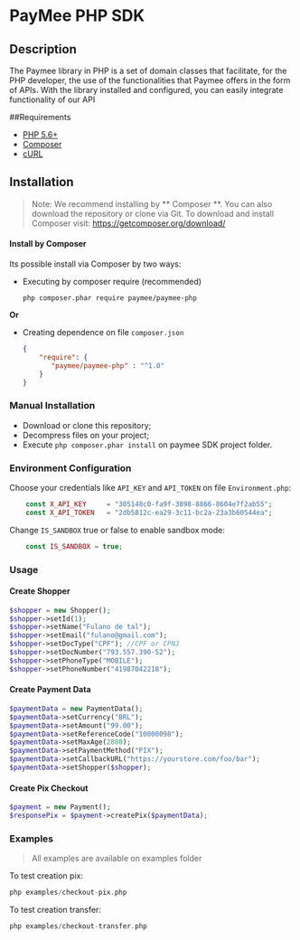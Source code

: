 # PayMee PHP SDK
## Description
The Paymee library in PHP is a set of domain classes that facilitate, for the PHP developer, the use of the functionalities that Paymee offers in the form of APIs. With the library installed and configured, you can easily integrate functionality of our API

##Requirements
- [PHP 5.6+](https://www.php.net)
- [Composer](https://getcomposer.org/)
- [cURL](https://www.php.net/manual/en/book.curl.php)

## Installation

> Note: We recommend installing by ** Composer **. You can also download the repository or clone via Git.
> To download and install Composer visit: https://getcomposer.org/download/

#### Install by Composer

Its possible install via Composer by two ways:

- Executing by composer require (recommended)
  ```
  php composer.phar require paymee/paymee-php
  ```

**Or**

- Creating dependence on file ```composer.json```
  ```composer.json
  {
      "require": {
         "paymee/paymee-php" : "^1.0"
      }
  }
  ```

### Manual Installation
- Download or clone this repository;
- Decompress files on your project;
- Execute ```php composer.phar install``` on paymee SDK project folder.

### Environment Configuration

Choose your credentials like ```API_KEY``` and ```API_TOKEN``` on file ```Environment.php```:

```php
    const X_API_KEY     = "305148c0-fa9f-3898-8866-8604e7f2ab55";
    const X_API_TOKEN   = "2db5812c-ea29-3c11-bc2a-23a3b60544ea";
```

Change ```IS_SANDBOX``` true or false to enable sandbox mode:
```php
    const IS_SANDBOX = true;
```

### Usage

#### Create Shopper
```php
$shopper = new Shopper();
$shopper->setId(1);
$shopper->setName("Fulano de tal");
$shopper->setEmail("fulano@gmail.com");
$shopper->setDocType("CPF"); //CPF or CPNJ
$shopper->setDocNumber("793.557.390-52");
$shopper->setPhoneType("MOBILE");
$shopper->setPhoneNumber("41987042218");
```

#### Create Payment Data
```php
$paymentData = new PaymentData();
$paymentData->setCurrency("BRL");
$paymentData->setAmount("99.00");
$paymentData->setReferenceCode("10000098");
$paymentData->setMaxAge(2880);
$paymentData->setPaymentMethod("PIX");
$paymentData->setCallbackURL("https://yourstore.com/foo/bar");
$paymentData->setShopper($shopper);
```
#### Create Pix Checkout

```php
$payment = new Payment();
$responsePix = $payment->createPix($paymentData);
```

### Examples

> All examples are available on examples folder

To test creation pix:
```php
php examples/checkout-pix.php 
```

To test creation transfer:
```php
php examples/checkout-transfer.php 
```